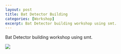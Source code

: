 ```yaml
---
layout: post
title: Bat Detector Building
categories: [Workshop]
excerpt: Bat Detector building workshop using smt.
---
```


Bat Detector building workshop using smt.

![](/nhsite/images/batbuild.png)
